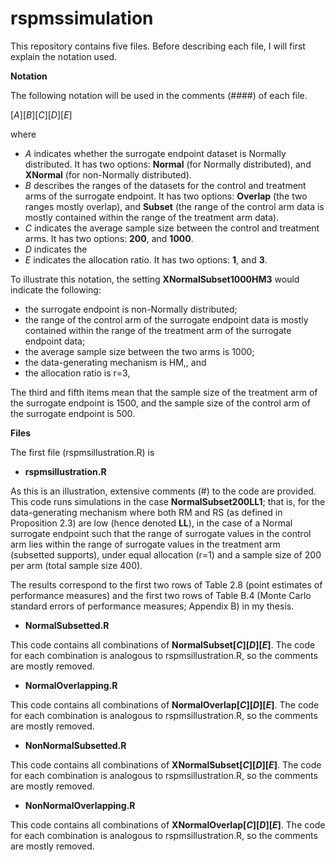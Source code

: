 # rspmssimulation

This repository contains five files. Before describing each file, I will first explain the notation used.

**Notation**

The following notation will be used in the comments (####) of each file.

[_A_][_B_][_C_][_D_][_E_]

where

- _A_ indicates whether the surrogate endpoint dataset is Normally distributed. It has two options: **Normal** (for Normally distributed), and **XNormal** (for non-Normally distributed).
- _B_ describes the ranges of the datasets for the control and treatment arms of the surrogate endpoint. It has two options: **Overlap** (the two ranges mostly overlap), and **Subset** (the range of the control arm data is mostly contained within the range of the treatment arm data).
- _C_ indicates the average sample size between the control and treatment arms. It has two options: **200**, and **1000**.
- _D_ indicates the 
- _E_ indicates the allocation ratio. It has two options: **1**, and **3**.

To illustrate this notation, the setting **XNormalSubset1000HM3** would indicate the following:

- the surrogate endpoint is non-Normally distributed;
- the range of the control arm of the surrogate endpoint data is mostly contained within the range of the treatment arm of the surrogate endpoint data;
- the average sample size between the two arms is 1000;
- the data-generating mechanism is HM,, and
- the allocation ratio is r=3,

The third and fifth items mean that the sample size of the treatment arm of the surrogate endpoint is 1500, and the sample size of the control arm of the surrogate endpoint is 500.

**Files**

The first file (rspmsillustration.R) is 

- **rspmsillustration.R**
  
As this is an illustration, extensive comments (#) to the code are provided. This code runs simulations in the case **NormalSubset200LL1**; that is, for the data-generating mechanism where both RM and RS (as defined in Proposition 2.3) are low (hence denoted **LL**), in the case of a Normal surrogate endpoint such that the range of surrogate values in the control arm lies within the range of surrogate values in the treatment arm (subsetted supports), under equal allocation (r=1) and a sample size of 200 per arm (total sample size 400).

The results correspond to the first two rows of Table 2.8 (point estimates of performance measures) and the first two rows of Table B.4 (Monte Carlo standard errors of performance measures; Appendix B) in my thesis.

- **NormalSubsetted.R**

This code contains all combinations of **NormalSubset[_C_][_D_][_E_]**. The code for each combination is analogous to rspmsillustration.R, so the comments are mostly removed.

- **NormalOverlapping.R**

This code contains all combinations of **NormalOverlap[_C_][_D_][_E_]**. The code for each combination is analogous to rspmsillustration.R, so the comments are mostly removed.

- **NonNormalSubsetted.R**

This code contains all combinations of **XNormalSubset[_C_][_D_][_E_]**. The code for each combination is analogous to rspmsillustration.R, so the comments are mostly removed.

- **NonNormalOverlapping.R**

This code contains all combinations of **XNormalOverlap[_C_][_D_][_E_]**. The code for each combination is analogous to rspmsillustration.R, so the comments are mostly removed.
